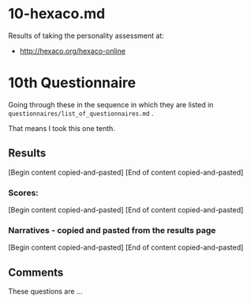 
# 10-hexaco.md

Results of taking the personality assessment at:

- http://hexaco.org/hexaco-online

# 10th Questionnaire

Going through these in the sequence in which they are listed in `questionnaires/list_of_questionnaires.md` .

That means I took this one tenth.

## Results

[Begin content copied-and-pasted]
[End of content copied-and-pasted]

### Scores:

[Begin content copied-and-pasted]
[End of content copied-and-pasted]

### Narratives - copied and pasted from the results page

[Begin content copied-and-pasted]
[End of content copied-and-pasted]

## Comments

These questions are ...


